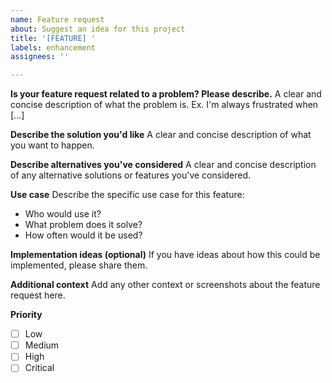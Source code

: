 ```yaml
---
name: Feature request
about: Suggest an idea for this project
title: '[FEATURE] '
labels: enhancement
assignees: ''

---
```


**Is your feature request related to a problem? Please describe.**
A clear and concise description of what the problem is. Ex. I'm always frustrated when [...]

**Describe the solution you'd like**
A clear and concise description of what you want to happen.

**Describe alternatives you've considered**
A clear and concise description of any alternative solutions or features you've considered.

**Use case**
Describe the specific use case for this feature:
- Who would use it?
- What problem does it solve?
- How often would it be used?

**Implementation ideas (optional)**
If you have ideas about how this could be implemented, please share them.

**Additional context**
Add any other context or screenshots about the feature request here.

**Priority**
- [ ] Low
- [ ] Medium
- [ ] High
- [ ] Critical
